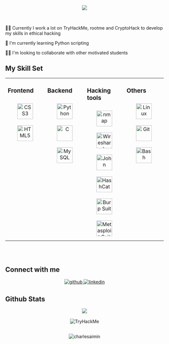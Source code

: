 <div align="center">
  <img src="https://github.com/CharlesAIMIN/CharlesAIMIN/blob/main/bannernew.png">
</div>

<br>
<br>



👩‍💻 Currently I work a lot on TryHackMe, rootme and CryptoHack to develop my skills in ethical hacking

🧠 I'm currently learning Python scripting

👯‍♀️ I'm looking to collaborate with other motivated students


<p align="left">
</p>

## My Skill Set  
<div align="center">
  <table>
    <tr>
      <td valign="top" width="25%">



### Frontend  
<div align="center">  
<a href="https://www.w3schools.com/css/" target="_blank"><img style="margin: 10px" src="https://profilinator.rishav.dev/skills-assets/css3-original-wordmark.svg" alt="CSS3" height="50" /></a>  
<a href="https://en.wikipedia.org/wiki/HTML5" target="_blank"><img style="margin: 10px" src="https://profilinator.rishav.dev/skills-assets/html5-original-wordmark.svg" alt="HTML5" height="50" /></a>  
</div>

</td>
      <td valign="top" width="25%">



### Backend  
<div align="center">  
<a href="https://www.python.org/" target="_blank"><img style="margin: 10px" src="https://profilinator.rishav.dev/skills-assets/python-original.svg" alt="Python" height="50" /></a>  
<a href="https://www.cprogramming.com/" target="_blank"><img style="margin: 10px" src="https://profilinator.rishav.dev/skills-assets/c-original.svg" alt="C" height="50" /></a>  
<a href="https://www.mysql.com/" target="_blank"><img style="margin: 10px" src="https://profilinator.rishav.dev/skills-assets/mysql-original-wordmark.svg" alt="MySQL" height="50" /></a>  
</div>

</td>
  

  <td valign="top" width="25%">
    
### Hacking tools  
<div align="center">  
<a href="https://nmap.org/" target="_blank"><img style="margin: 10px" src="https://github.com/CharlesAIMIN/CharlesAIMIN/blob/main/nmap.png" alt="nmap" height="50" /></a>  
<a href="https://www.wireshark.org/" target="_blank"><img style="margin: 10px" src="https://github.com/CharlesAIMIN/CharlesAIMIN/blob/main/wireshark.png" alt="Wireshark" height="50" /></a>  
<a href="https://www.openwall.com/john/" target="_blank"><img style="margin: 10px" src="https://github.com/CharlesAIMIN/CharlesAIMIN/blob/main/JohntheRipper.png" alt="John" height="50" /></a>  
<a href="https://hashcat.net/hashcat/" target="_blank"><img style="margin: 10px" src="https://github.com/CharlesAIMIN/CharlesAIMIN/blob/main/hashcat.png" alt="HashCat" height="50" /></a>  
<a href="https://portswigger.net/burp" target="_blank"><img style="margin: 10px" src="https://github.com/CharlesAIMIN/CharlesAIMIN/blob/main/burp.png" alt="Burp Suit" height="50" /></a> 
<a href="https://www.metasploit.com/" target="_blank"><img style="margin: 10px" src="https://github.com/CharlesAIMIN/CharlesAIMIN/blob/main/metasploit.jpg" alt="Metasploit Suit" height="50" /></a> 
</div>


</td>
      
   <td valign="top" width="25%">
    
### Others  
<div align="center">  
<a href="https://www.linux.org/" target="_blank"><img style="margin: 10px" src="https://profilinator.rishav.dev/skills-assets/linux-original.svg" alt="Linux" height="50" /></a>  
<a href="https://github.com/" target="_blank"><img style="margin: 10px" src="https://profilinator.rishav.dev/skills-assets/git-scm-icon.svg" alt="Git" height="50" /></a>  
<a href="https://www.gnu.org/software/bash/" target="_blank"><img style="margin: 10px" src="https://profilinator.rishav.dev/skills-assets/gnu_bash-icon.svg" alt="Bash" height="50" /></a>  
</div>


</td>     
</tr>
</table>  
</div>

<br>  


<br/>  

## Connect with me  
<div align="center">
<a href="https://github.com/CharlesAIMIN" target="_blank">
<img src=https://img.shields.io/badge/github-%2324292e.svg?&style=for-the-badge&logo=github&logoColor=white alt=github style="margin-bottom: 5px;" />
</a>
<a href="https://linkedin.com/in/charlesaimin" target="_blank">
<img src=https://img.shields.io/badge/linkedin-%231E77B5.svg?&style=for-the-badge&logo=linkedin&logoColor=white alt=linkedin style="margin-bottom: 5px;" />
</a>  

</div>  


## Github Stats  

<div align="center"><img src="https://github-readme-stats.vercel.app/api?username=CharlesAIMIN&show_icons=true&theme=transparent" align="center" />
</div>  
<br>
<div align="center"><img src="https://tryhackme-badges.s3.amazonaws.com/AzeTIIx.png" alt="TryHackMe"></div>

<br/>  


<p align="center"> <img src="https://komarev.com/ghpvc/?username=charlesaimin&label=Profile%20views&color=0e75b6&style=flat" alt="charlesaimin" /> </p>




